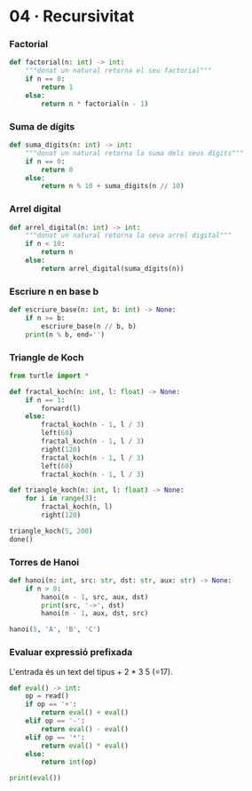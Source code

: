 
# 04 · Recursivitat

### Factorial 

```python
def factorial(n: int) -> int:
    """donat un natural retorna el seu factorial"""
    if n == 0:
        return 1 
    else:
        return n * factorial(n - 1)
```

### Suma de dígits 

```python
def suma_dígits(n: int) -> int:
    """donat un natural retorna la suma dels seus dígits"""
    if n == 0:
        return 0
    else:
        return n % 10 + suma_dígits(n // 10)
```


### Arrel digital

```python
def arrel_digital(n: int) -> int:
    """donat un natural retorna la seva arrel digital"""
    if n < 10:
        return n
    else:
        return arrel_digital(suma_dígits(n))
```


### Escriure n en base b

```python
def escriure_base(n: int, b: int) -> None:
    if n >= b:
        escriure_base(n // b, b)
    print(n % b, end='')
```


### Triangle de Koch 

```python
from turtle import *

def fractal_koch(n: int, l: float) -> None:
    if n == 1:
        forward(l)
    else:
        fractal_koch(n - 1, l / 3)
        left(60)
        fractal_koch(n - 1, l / 3)
        right(120)
        fractal_koch(n - 1, l / 3)
        left(60)
        fractal_koch(n - 1, l / 3)

def triangle_koch(n: int, l: float) -> None:
    for i in range(3):
        fractal_koch(n, l)
        right(120)

triangle_koch(5, 200)
done()
```


### Torres de Hanoi 

```python
def hanoi(n: int, src: str, dst: str, aux: str) -> None:
    if n > 0:
        hanoi(n - 1, src, aux, dst)
        print(src, '->', dst)
        hanoi(n - 1, aux, dst, src)

hanoi(5, 'A', 'B', 'C')
```


### Evaluar expressió prefixada

L'entrada és un text del tipus + 2 * 3 5 (=17).

```python
def eval() -> int:
    op = read()
    if op == '+':
        return eval() + eval()
    elif op == '-':
        return eval() - eval()
    elif op == '*':
        return eval() * eval()
    else:
        return int(op)

print(eval())
```
